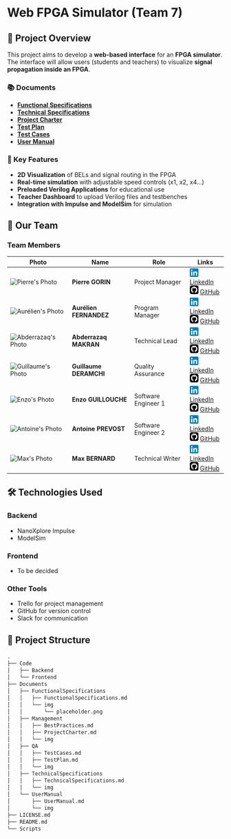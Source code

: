 # Web FPGA Simulator (Team 7)

## 🚀 Project Overview
This project aims to develop a **web-based interface** for an **FPGA simulator**. The interface will allow users (students and teachers) to visualize **signal propagation inside an FPGA**. 

### 📚 Documents
- **[Functional Specifications](Documents/FunctionalSpecifications/FunctionalSpecifications.md)**
- **[Technical Specifications](Documents/TechnicalSpecifications/TechnicalSpecifications.md)**
- **[Project Charter](Documents/Management/ProjectCharter.md)**
- **[Test Plan](Documents/QA/TestPlan.md)**
- **[Test Cases](Documents/QA/TestCases.md)**
- **[User Manual](Documents/UserManual/UserManual.md)**

### 🔹 Key Features
- **2D Visualization** of BELs and signal routing in the FPGA
- **Real-time simulation** with adjustable speed controls (x1, x2, x4…)
- **Preloaded Verilog Applications** for educational use
- **Teacher Dashboard** to upload Verilog files and testbenches
- **Integration with Impulse and ModelSim** for simulation

## 👤 Our Team

### **Team Members**

| Photo                                                                  | Name                   | Role                | Links                                                                                                                                                                                                                                           |
| ---------------------------------------------------------------------- | ---------------------- | ------------------- | ----------------------------------------------------------------------------------------------------------------------------------------------------------------------------------------------------------------------------------------------- |
| ![Pierre's Photo](https://github.com/Pierre2103.png?size=100)          | **Pierre GORIN**       | Project Manager     | <img src="Documents/Management/img/icons/linkedin.svg" width="20px"> [LinkedIn](https://www.linkedin.com/in/pierre-gorin-61a784221/) <br> <img src="Documents/Management/img/icons/github.svg" width="20px"> [GitHub](https://github.com/Pierre2103) |
| ![Aurélien's Photo](https://github.com/aurelienfernandez.png?size=100) | **Aurélien FERNANDEZ** | Program Manager     | <img src="Documents/Management/img/icons/linkedin.svg" width="20px"> [LinkedIn](https://www.linkedin.com/in/aur%C3%A9lien-fernandez-4971201b8/) <br> <img src="Documents/Management/img/icons/github.svg" width="20px"> [GitHub](https://github.com/aurelienfernandez) |
| ![Abderrazaq's Photo](https://github.com/Amakran2003.png?size=100)     | **Abderrazaq MAKRAN**  | Technical Lead      | <img src="Documents/Management/img/icons/linkedin.svg" width="20px"> [LinkedIn](https://www.linkedin.com/in/abderrazaq-makran/) <br> <img src="Documents/Management/img/icons/github.svg" width="20px"> [GitHub](https://github.com/Amakran2003) |
| ![Guillaume's Photo](https://github.com/Guillaume18100.png?size=100)   | **Guillaume DERAMCHI** | Quality Assurance   | <img src="Documents/Management/img/icons/linkedin.svg" width="20px"> [LinkedIn](https://www.linkedin.com/in/guillaume-deramchi/) <br> <img src="Documents/Management/img/icons/github.svg" width="20px"> [GitHub](https://github.com/Guillaume18100) |
| ![Enzo's Photo](https://github.com/EnzoGuillouche.png?size=100)        | **Enzo GUILLOUCHE**    | Software Engineer 1 | <img src="Documents/Management/img/icons/linkedin.svg" width="20px"> [LinkedIn](https://www.linkedin.com/in/enzoguillouche/) <br> <img src="Documents/Management/img/icons/github.svg" width="20px"> [GitHub](https://github.com/EnzoGuillouche) |
| ![Antoine's Photo](https://github.com/TechXplorerFR.png?size=100)      | **Antoine PREVOST**    | Software Engineer 2 | <img src="Documents/Management/img/icons/linkedin.svg" width="20px"> [LinkedIn](https://www.linkedin.com/in/antoine-prevost-dev/) <br> <img src="Documents/Management/img/icons/github.svg" width="20px"> [GitHub](https://github.com/TechXplorerFR) |
| ![Max's Photo](https://github.com/maxbernard3.png?size=100)            | **Max BERNARD**        | Technical Writer    | <img src="Documents/Management/img/icons/linkedin.svg" width="20px"> [LinkedIn](https://www.linkedin.com/in/max-bernard-b77680210/) <br> <img src="Documents/Management/img/icons/github.svg" width="20px"> [GitHub](https://github.com/maxbernard3) |

## 🛠 Technologies Used
### **Backend**
- NanoXplore Impulse
- ModelSim

### **Frontend**
- To be decided

### **Other Tools**
- Trello for project management
- GitHub for version control
- Slack for communication

## 📂 Project Structure
```
.
├── Code
│   ├── Backend
│   └── Frontend
├── Documents
│   ├── FunctionalSpecifications
│   │   ├── FunctionalSpecifications.md
│   │   └── img
│   │       └── placeholder.png
│   ├── Management
│   │   ├── BestPractices.md
│   │   ├── ProjectCharter.md
│   │   └── img
│   ├── QA
│   │   ├── TestCases.md
│   │   ├── TestPlan.md
│   │   └── img
│   ├── TechnicalSpecifications
│   │   ├── TechnicalSpecifications.md
│   │   └── img
│   └── UserManual
│       ├── UserManual.md
│       └── img
├── LICENSE.md
├── README.md
└── Scripts
```